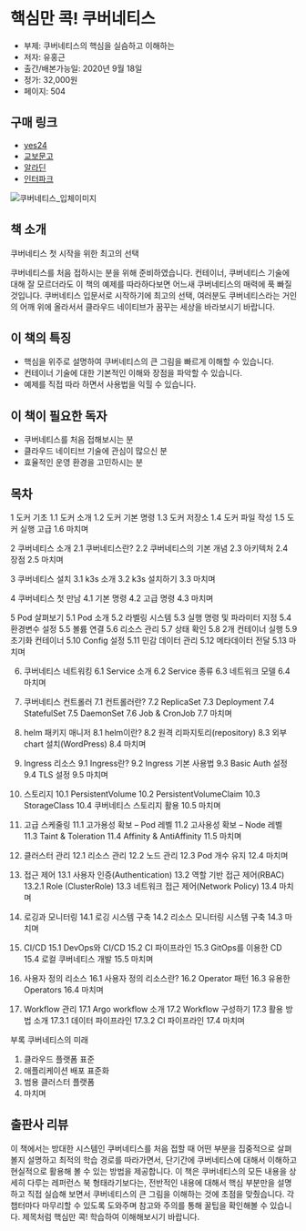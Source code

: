 # 핵심만 콕! 쿠버네티스

- 부제: 쿠버네티스의 핵심을 실슴하고 이해하는
- 저자: 유홍근
- 출간/배본가능일: 2020년 9월 18일
- 정가: 32,000원
- 페이지: 504

## 구매 링크

- [yes24](http://www.yes24.com/Product/Goods/92426926?OzSrank=2)
- [교보문고]()
- [알라딘](https://www.aladin.co.kr/shop/wproduct.aspx?ItemId=250937523)
- [인터파크](http://book.interpark.com/product/BookDisplay.do?_method=detail&sc.shopNo=0000400000&sc.prdNo=338936080&sc.saNo=003002001&bid1=search&bid2=product&bid3=title&bid4=001)

![쿠버네티스_입체이미지](https://user-images.githubusercontent.com/21074282/92361918-216e0400-f12a-11ea-8437-442af8a21945.png)

## 책 소개

쿠버네티스 첫 시작을 위한 최고의 선택

쿠버네티스를 처음 접하시는 분을 위해 준비하였습니다. 컨테이너, 쿠버네티스 기술에 대해 잘 모르더라도 이 책의 예제를 따라하다보면 어느새 쿠버네티스의 매력에 푹 빠질 것입니다. 쿠버네티스 입문서로 시작하기에 최고의 선택, 여러분도 쿠버네티스라는 거인의 어깨 위에 올라서서 클라우드 네이티브가 꿈꾸는 세상을 바라보시기 바랍니다.

## 이 책의 특징

- 핵심을 위주로 설명하여 쿠버네티스의 큰 그림을 빠르게 이해할 수 있습니다.
- 컨테이너 기술에 대한 기본적인 이해와 장점을 파악할 수 있습니다.
- 예제를 직접 따라 하면서 사용법을 익힐 수 있습니다.

## 이 책이 필요한 독자

- 쿠버네티스를 처음 접해보시는 분
- 클라우드 네이티브 기술에 관심이 많으신 분
- 효율적인 운영 환경을 고민하시는 분

## 목차

1 도커 기초
1.1 도커 소개
1.2 도커 기본 명령
1.3 도커 저장소
1.4 도커 파일 작성
1.5 도커 실행 고급
1.6 마치며

2 쿠버네티스 소개
2.1 쿠버네티스란?
2.2 쿠버네티스의 기본 개념
2.3 아키텍처
2.4 장점
2.5 마치며

3 쿠버네티스 설치
3.1 k3s 소개
3.2 k3s 설치하기
3.3 마치며

4 쿠버네티스 첫 만남
4.1 기본 명령
4.2 고급 명령
4.3 마치며

5 Pod 살펴보기
5.1 Pod 소개
5.2 라벨링 시스템
5.3 실행 명령 및 파라미터 지정
5.4 환경변수 설정
5.5 볼륨 연결
5.6 리소스 관리
5.7 상태 확인
5.8 2개 컨테이너 실행
5.9 초기화 컨테이너
5.10 Config 설정
5.11 민감 데이터 관리
5.12 메타데이터 전달
5.13 마치며

6. 쿠버네티스 네트워킹
6.1 Service 소개
6.2 Service 종류
6.3 네트워크 모델
6.4 마치며

7. 쿠버네티스 컨트롤러
7.1 컨트롤러란?
7.2 ReplicaSet
7.3 Deployment
7.4 StatefulSet
7.5 DaemonSet
7.6 Job & CronJob
7.7 마치며

8. helm 패키지 매니저
8.1 helm이란?
8.2 원격 리파지토리(repository)
8.3 외부 chart 설치(WordPress)
8.4 마치며

9. Ingress 리소스
9.1 Ingress란?
9.2 Ingress 기본 사용법
9.3 Basic Auth 설정
9.4 TLS 설정
9.5 마치며

10. 스토리지
10.1 PersistentVolume
10.2 PersistentVolumeClaim
10.3 StorageClass
10.4 쿠버네티스 스토리지 활용
10.5 마치며

11. 고급 스케줄링
11.1 고가용성 확보 – Pod 레벨
11.2 고사용성 확보 – Node 레벨
11.3 Taint & Toleration
11.4 Affinity & AntiAffinity
11.5 마치며

12. 클러스터 관리
12.1 리소스 관리
12.2 노드 관리
12.3 Pod 개수 유지
12.4 마치며

13. 접근 제어
13.1 사용자 인증(Authentication)
13.2 역할 기반 접근 제어(RBAC)
13.2.1 Role (ClusterRole)
13.3 네트워크 접근 제어(Network Policy)
13.4 마치며

14. 로깅과 모니터링
14.1 로깅 시스템 구축
14.2 리소스 모니터링 시스템 구축
14.3 마치며

15. CI/CD
15.1 DevOps와 CI/CD
15.2 CI 파이프라인
15.3 GitOps를 이용한 CD
15.4 로컬 쿠버네티스 개발
15.5 마치며

16. 사용자 정의 리소스
16.1 사용자 정의 리소스란?
16.2 Operator 패턴
16.3 유용한 Operators
16.4 마치며

17. Workflow 관리
17.1 Argo workflow 소개
17.2 Workflow 구성하기
17.3 활용 방법 소개
17.3.1 데이터 파이프라인
17.3.2 CI 파이프라인
17.4 마치며

부록 쿠버네티스의 미래
1. 클라우드 플랫폼 표준
2. 애플리케이션 배포 표준화
3. 범용 클러스터 플랫폼
4. 마치며

## 출판사 리뷰
이 책에서는 방대한 시스템인 쿠버네티스를 처음 접할 때 어떤 부분을 집중적으로 살펴볼지 설명하고 최적의 학습 경로를 따라가면서, 단기간에 쿠버네티스에 대해서 이해하고 현실적으로 활용해 볼 수 있는 방법을 제공합니다. 이 책은 쿠버네티스의 모든 내용을 상세히 다루는 레퍼런스 북 형태라기보다는, 전반적인 내용에 대해서 핵심 부분만을 설명하고 직접 실습해 보면서 쿠버네티스의 큰 그림을 이해하는 것에 초점을 맞췄습니다. 각 챕터마다 마무리할 수 있도록 도와주며 참고와 주의를 통해 꿀팁을 확인해볼 수 있습니다. 제목처럼 핵심만 콕! 학습하여 이해해보시기 바랍니다.
